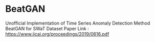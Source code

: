# BeatGAN
Unofficial Implementation of Time Series Anomaly Detection Method BeatGAN for SWaT Dataset 
Paper Link : https://www.ijcai.org/proceedings/2019/0616.pdf
